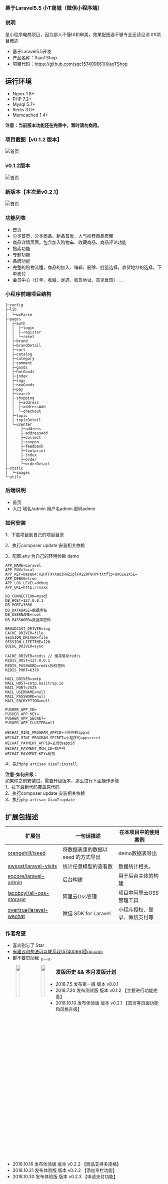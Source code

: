 ### 基于Laravel5.5 小T商城（微信小程序端）
### 说明
是小程序电商项目，因为鄙人不懂UI和审美，效果配图选不够专业还请见谅
##项目概述
+ 基于Laravel5.5开发
+ 产品名称：XiaoTShop
+ 项目代码：https://github.com/sqc157400661/XiaoTShop

## 运行环境
- Nginx 1.8+
- PHP 7.2+
- Mysql 5.7+
- Redis 3.0+
- Memcached 1.4+

**注意：当前版本功能还在完善中，暂时请勿商用。**

### 项目截图【v0.1.2 版本】

![首页](https://xiaot-static.oss-cn-hangzhou.aliyuncs.com/XiaoT/show/Xiaot_img%20111.jpg)

### v0.1.2版本

![首页](https://xiaot-static.oss-cn-hangzhou.aliyuncs.com/XiaoT/show/gh_667b391a9af7_344.jpg)

### 新版本【本次是v0.2.1】

![首页](https://xiaot-static.oss-cn-hangzhou.aliyuncs.com/XiaoT/show/gh_ed3c26c094b2_344.jpg)

### 功能列表
+ 首页
+ 分类首页、分类商品、新品首发、人气推荐商品页面
+ 商品详情页面，包含加入购物车、收藏商品、商品评论功能
+ 搜索功能
+ 专题功能
+ 品牌功能
+ 完整的购物流程，商品的加入、编辑、删除、批量选择，收货地址的选择，下单支付
+ 会员中心（订单、收藏、足迹、收货地址、意见反馈）
....

### 小程序前端项目结构
```
├─config
├─lib
│  └─wxParse　　　
├─pages
│  ├─auth
│  │  ├─login
│  │  ├─register
│  │  └─reset
│  ├─brand
│  ├─brandDetail
│  ├─cart
│  ├─catalog
│  ├─category
│  ├─comment
│  ├─goods
│  ├─hotGoods
│  ├─index
│  ├─logs
│  ├─newGoods
│  ├─pay
│  ├─search
│  ├─shopping
│  │  ├─address
│  │  ├─addressAdd
│  │  └─checkout
│  ├─topic
│  ├─topicDetail
│  └─ucenter
│      ├─address
│      ├─addressAdd
│      ├─collect
│      ├─coupon
│      ├─feedback
│      ├─footprint
│      ├─index
│      ├─order
│      └─orderDetail
├─static
│  └─images
└─utils
```

### 后端说明
+ 首页
+ 入口  域名/admin  用户名admin  密码admin


### 如何安装

1、下载项目到自己的项目目录

2、执行composer update 安装相关依赖

3、配置.env 为自己的环境参数
    demo
  ```
  APP_NAME=Laravel
  APP_ENV=local
  APP_KEY=base64:X2HTFXYXez3RwZ5plFA220P8HrFtXtflp+8o6Lw1X5E=
  APP_DEBUG=true
  APP_LOG_LEVEL=debug
  APP_URL=http://xxxx
  
  DB_CONNECTION=mysql
  DB_HOST=127.0.0.1
  DB_PORT=3306
  DB_DATABASE=数据库名
  DB_USERNAME=root
  DB_PASSWORD=数据库密码
  
  BROADCAST_DRIVER=log
  CACHE_DRIVER=file
  SESSION_DRIVER=file
  SESSION_LIFETIME=120
  QUEUE_DRIVER=sync
  
  CACHE_DRIVER=redis // 缓存驱动redis
  REDIS_HOST=127.0.0.1
  REDIS_PASSWORD=redis授权密码
  REDIS_PORT=6379
  
  MAIL_DRIVER=smtp
  MAIL_HOST=smtp.mailtrap.io
  MAIL_PORT=2525
  MAIL_USERNAME=null
  MAIL_PASSWORD=null
  MAIL_ENCRYPTION=null
  
  PUSHER_APP_ID=
  PUSHER_APP_KEY=
  PUSHER_APP_SECRET=
  PUSHER_APP_CLUSTER=mt1
  
  WECHAT_MINI_PROGRAM_APPID=小程序的appid
  WECHAT_MINI_PROGRAM_SECRET=小程序的appsecret
  WECHAT_PAYMENT_APPID=支付的appid
  WECHAT_PAYMENT_MCH_ID=商户号
  WECHAT_PAYMENT_KEY=秘钥

  ```

4、执行`php artisan XiaoT:install`


**注意-如何升级：**<br>
如果你之前安装过，需要升级版本，那么进行下面操作步骤<br>
1、拉下最新代码覆盖原代码<br>
2、执行composer update 安装相关依赖<br>
3、执行`php artisan XiaoT:update`

## 扩展包描述

| 扩展包 | 一句话描述 | 在本项目中的使用案例 |  
| --- | --- | --- |   
| [orangehill/iseed](https://github.com/orangehill/iseed) | 将数据表里的数据以 seed 的方式导出 | demo数据表导出 |
| [awssat/laravel-visits](https://github.com/awssat/laravel-visits) | 统计任意模型的查看数 | 数据统计相关。 |
|[encore/laravel-admin](https://github.com/z-song/laravel-admin)| 后台构建 | 用于后台主体的构建 |
| [jacobcyl/ali-oss-storage](https://github.com/jacobcyl/Aliyun-oss-storage) | 阿里云Oss管理 | 项目中阿里云OSS管理工具 |
| [overtrue/laravel-wechat](https://github.com/overtrue/laravel-wechat) | 微信 SDK for Laravel | 小程序授权、登录、微信支付等 |

### 作者希望
+ 喜欢别忘了 Star
+ 有建议和想法可以联系我157400661@qq.com
+ 都不要赞助我 ╥﹏╥.

<center>
<img src="https://xiaot-static.oss-cn-hangzhou.aliyuncs.com/XiaoT/minepay.jpg" width="16%" height="16%" style="float:left;margin:-left:20px;" />
<img src="https://xiaot-static.oss-cn-hangzhou.aliyuncs.com/XiaoT/alipay.png" width="16%" height="16%" style="float:left;margin:-left:20px;" />
</center>

### 发版历史 && 本月发版计划
+ 2018.7.5    发布第一版  版本 v0.0.1
+ 2018.7.20   发布测试版  版本 v0.1.2  【主要进行功能完善】
+ 2018.10.10  发布体验版  版本 v0.2.1  【首页等页面功能和风格升级】
+ 2018.10.16  发布体验版  版本 v0.2.2  【商品支持多规格】
+ 2018.10.21  发布体验版  版本 v0.2.2  【添加专栏功能】
+ 2018.10.30  发布体验版  版本 v0.2.3  【申请支付功能】

